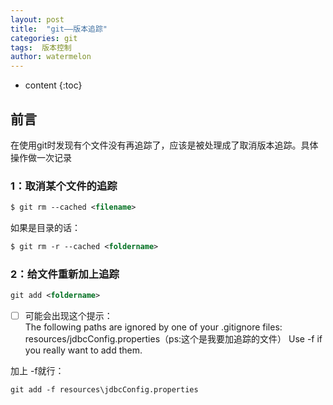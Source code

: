```yaml
---
layout: post
title:  "git——版本追踪"
categories: git
tags:  版本控制
author: watermelon
---
```

* content
{:toc}

## 前言
在使用git时发现有个文件没有再追踪了，应该是被处理成了取消版本追踪。具体操作做一次记录



### 1：取消某个文件的追踪
```xml
$ git rm --cached <filename>
```
如果是目录的话：

```xml
$ git rm -r --cached <foldername>
```


### 2：给文件重新加上追踪
```xml
git add <foldername>
```

- [ ] 可能会出现这个提示：  
The following paths are ignored by one of your .gitignore files:
resources/jdbcConfig.properties（ps:这个是我要加追踪的文件）
Use -f if you really want to add them.

加上 -f就行：
```xml
git add -f resources\jdbcConfig.properties
```
